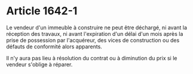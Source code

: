 # Article 1642-1

<p>Le vendeur d'un immeuble à construire ne peut être déchargé, ni avant la réception des travaux, ni avant l'expiration d'un délai d'un mois après la prise de possession par l'acquéreur, des vices de construction ou des défauts de conformité alors apparents. </p><p>Il n'y aura pas lieu à résolution du contrat ou à diminution du prix si le vendeur s'oblige à réparer.</p>